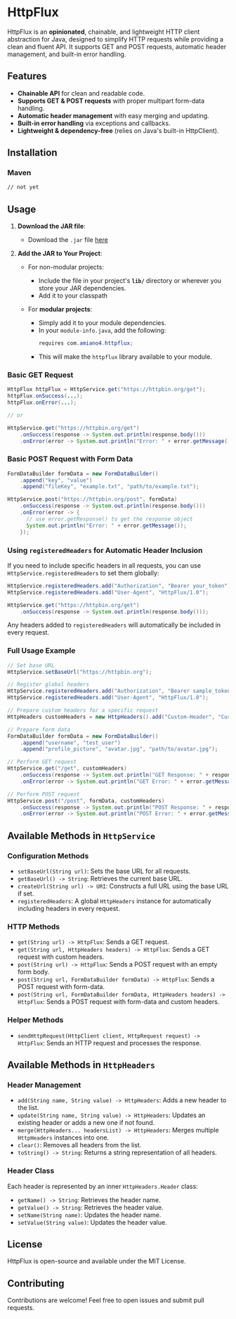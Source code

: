 # HttpFlux

HttpFlux is an **opinionated**, chainable, and lightweight HTTP client abstraction for Java, designed to simplify HTTP requests while providing a clean and fluent API. It supports GET and POST requests, automatic header management, and built-in error handling.

## Features

- **Chainable API** for clean and readable code.
- **Supports GET & POST requests** with proper multipart form-data handling.
- **Automatic header management** with easy merging and updating.
- **Built-in error handling** via exceptions and callbacks.
- **Lightweight & dependency-free** (relies on Java's built-in HttpClient).

## Installation

### Maven

```xml
// not yet
```

## Usage

1. **Download the JAR file**:
   - Download the `.jar` file [here](https://github.com/amiano4/httpflux/releases/download/v1.0/httpflux-1.0.jar)

2. **Add the JAR to Your Project**:
   - For non-modular projects:
     - Include the file in your project's **`lib/`** directory or wherever you store your JAR dependencies.
     - Add it to your classpath
   
   - For **modular projects**:
     - Simply add it to your module dependencies.
     - In your `module-info.java`, add the following:
       ```java
       requires com.amiano4.httpflux;
       ```
     - This will make the `httpflux` library available to your module.

### Basic GET Request

```java
HttpFlux httpFlux = HttpService.get("https://httpbin.org/get");
httpFlux.onSuccess(...);
httpFlux.onError(...);

// or

HttpService.get("https://httpbin.org/get")
    .onSuccess(response -> System.out.println(response.body()))
    .onError(error -> System.out.println("Error: " + error.getMessage()));
```

### Basic POST Request with Form Data

```java
FormDataBuilder formData = new FormDataBuilder()
    .append("key", "value")
    .append("fileKey", "example.txt", "path/to/example.txt");

HttpService.post("https://httpbin.org/post", formData)
    .onSuccess(response -> System.out.println(response.body()))
    .onError(error -> {
      // use error.getResponse() to get the response object 
      System.out.println("Error: " + error.getMessage());
    });
```

### Using `registeredHeaders` for Automatic Header Inclusion

If you need to include specific headers in all requests, you can use `HttpService.registeredHeaders` to set them globally:

```java
HttpService.registeredHeaders.add("Authorization", "Bearer your_token");
HttpService.registeredHeaders.add("User-Agent", "HttpFlux/1.0");

HttpService.get("https://httpbin.org/get")
    .onSuccess(response -> System.out.println(response.body()));
```

Any headers added to `registeredHeaders` will automatically be included in every request.

### Full Usage Example

```java
// Set base URL
HttpService.setBaseUrl("https://httpbin.org");

// Register global headers
HttpService.registeredHeaders.add("Authorization", "Bearer sample_token");
HttpService.registeredHeaders.add("User-Agent", "HttpFlux/1.0");

// Prepare custom headers for a specific request
HttpHeaders customHeaders = new HttpHeaders().add("Custom-Header", "CustomValue");

// Prepare form data
FormDataBuilder formData = new FormDataBuilder()
    .append("username", "test_user")
    .append("profile_picture", "avatar.jpg", "path/to/avatar.jpg");

// Perform GET request
HttpService.get("/get", customHeaders)
    .onSuccess(response -> System.out.println("GET Response: " + response.body()))
    .onError(error -> System.out.println("GET Error: " + error.getMessage()));

// Perform POST request
HttpService.post("/post", formData, customHeaders)
    .onSuccess(response -> System.out.println("POST Response: " + response.body()))
    .onError(error -> System.out.println("POST Error: " + error.getMessage()));
```

## Available Methods in `HttpService`

### **Configuration Methods**
- `setBaseUrl(String url)`: Sets the base URL for all requests.
- `getBaseUrl() -> String`: Retrieves the current base URL.
- `createUrl(String url) -> URI`: Constructs a full URL using the base URL if set.
- `registeredHeaders`: A global `HttpHeaders` instance for automatically including headers in every request.

### **HTTP Methods**
- `get(String url) -> HttpFlux`: Sends a GET request.
- `get(String url, HttpHeaders headers) -> HttpFlux`: Sends a GET request with custom headers.
- `post(String url) -> HttpFlux`: Sends a POST request with an empty form body.
- `post(String url, FormDataBuilder formData) -> HttpFlux`: Sends a POST request with form-data.
- `post(String url, FormDataBuilder formData, HttpHeaders headers) -> HttpFlux`: Sends a POST request with form-data and custom headers.

### **Helper Methods**
- `sendHttpRequest(HttpClient client, HttpRequest request) -> HttpFlux`: Sends an HTTP request and processes the response.

## Available Methods in `HttpHeaders`

### **Header Management**
- `add(String name, String value) -> HttpHeaders`: Adds a new header to the list.
- `update(String name, String value) -> HttpHeaders`: Updates an existing header or adds a new one if not found.
- `merge(HttpHeaders... headersList) -> HttpHeaders`: Merges multiple `HttpHeaders` instances into one.
- `clear()`: Removes all headers from the list.
- `toString() -> String`: Returns a string representation of all headers.

### **Header Class**
Each header is represented by an inner `HttpHeaders.Header` class:
- `getName() -> String`: Retrieves the header name.
- `getValue() -> String`: Retrieves the header value.
- `setName(String name)`: Updates the header name.
- `setValue(String value)`: Updates the header value.

## License

HttpFlux is open-source and available under the MIT License.

## Contributing

Contributions are welcome! Feel free to open issues and submit pull requests.
